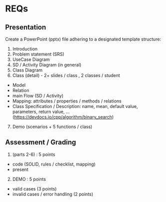 
# REQs


## Presentation
Create a PowerPoint (pptx) file adhering to a designated template structure:

1. Introduction
2. Problem statement (SRS)
3. UseCase Diagram
4. SD / Activity Diagram (in general)
5. Class Diagram
6. Class (detail) - 2+ slides / class , 2 classes / student
- Model
- Relation
- main Flow (SD / Activity)
- Mapping: attributes / properties / methods / relations
- Class Specification / Description:  name, mean, default value, parameters, return value, ... (https://devdocs.io/cpp/algorithm/binary_search)
7. Demo (scenarios + 5 functions / class) 

## Assessment / Grading

1. (parts 2-6) : 5 points
- code (SOLID, rules / checklist, mapping)
- present

2. DEMO : 5 points
- valid cases (3 points)
- invalid cases / error handling (2 points)
